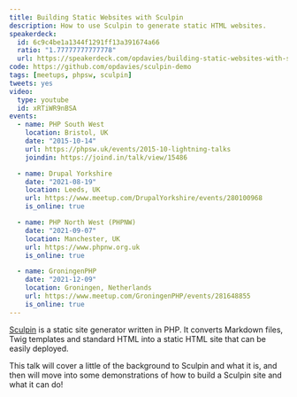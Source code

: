 ```yaml
---
title: Building Static Websites with Sculpin
description: How to use Sculpin to generate static HTML websites.
speakerdeck:
  id: 6c9c4be1a1344f1291ff13a391674a66
  ratio: "1.77777777777778"
  url: https://speakerdeck.com/opdavies/building-static-websites-with-sculpin
code: https://github.com/opdavies/sculpin-demo
tags: [meetups, phpsw, sculpin]
tweets: yes
video:
  type: youtube
  id: xRTiWR9nBSA
events:
  - name: PHP South West
    location: Bristol, UK
    date: "2015-10-14"
    url: https://phpsw.uk/events/2015-10-lightning-talks
    joindin: https://joind.in/talk/view/15486

  - name: Drupal Yorkshire
    date: "2021-08-19"
    location: Leeds, UK
    url: https://www.meetup.com/DrupalYorkshire/events/280100968
    is_online: true

  - name: PHP North West (PHPNW)
    date: "2021-09-07"
    location: Manchester, UK
    url: https://www.phpnw.org.uk
    is_online: true

  - name: GroningenPHP
    date: "2021-12-09"
    location: Groningen, Netherlands
    url: https://www.meetup.com/GroningenPHP/events/281648855
    is_online: true
---
```


[Sculpin][0] is a static site generator written in PHP. It converts Markdown
files, Twig templates and standard HTML into a static HTML site that can be
easily deployed.

This talk will cover a little of the background to Sculpin and what it is, and
then will move into some demonstrations of how to build a Sculpin site and what
it can do!

[0]: http://sculpin.io
[1]: https://opdavies.github.io/slides-phpsw-sculpin
